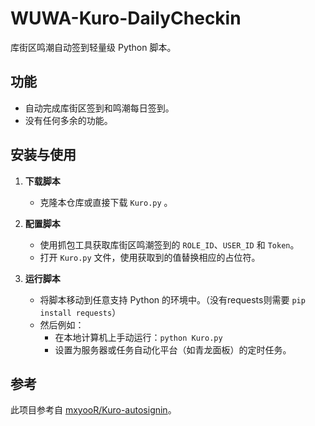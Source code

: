 # WUWA-Kuro-DailyCheckin

库街区鸣潮自动签到轻量级 Python 脚本。

## 功能
- 自动完成库街区签到和鸣潮每日签到。
- 没有任何多余的功能。

## 安装与使用

1. **下载脚本**
   - 克隆本仓库或直接下载 `Kuro.py` 。

2. **配置脚本**
   - 使用抓包工具获取库街区鸣潮签到的 `ROLE_ID`、`USER_ID` 和 `Token`。
   - 打开 `Kuro.py` 文件，使用获取到的值替换相应的占位符。

3. **运行脚本**
   - 将脚本移动到任意支持 Python 的环境中。（没有requests则需要 `pip install requests`）
   - 然后例如：
     - 在本地计算机上手动运行：`python Kuro.py`
     - 设置为服务器或任务自动化平台（如青龙面板）的定时任务。

## 参考
此项目参考自 [mxyooR/Kuro-autosignin](https://github.com/mxyooR/Kuro-autosignin)。
